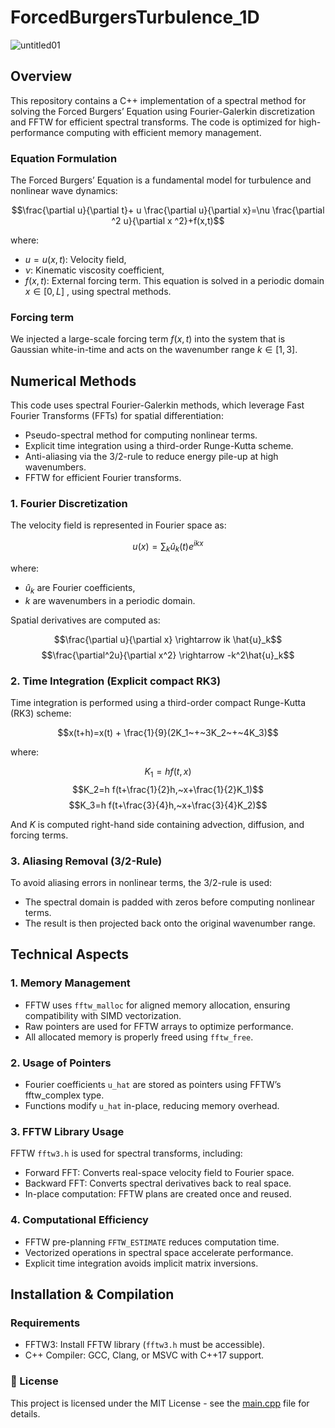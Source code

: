 # ForcedBurgersTurbulence_1D
![untitled01](https://github.com/user-attachments/assets/3604d7db-33d7-49e3-922e-61e710b92dae)
## Overview
This repository contains a C++ implementation of a spectral method for solving the Forced Burgers’ Equation using Fourier-Galerkin discretization and FFTW for efficient spectral transforms. The code is optimized for high-performance computing with efficient memory management.
### Equation Formulation
The Forced Burgers’ Equation is a fundamental model for turbulence and nonlinear wave dynamics:

$$\frac{\partial u}{\partial t}+ u \frac{\partial u}{\partial x}=\nu \frac{\partial ^2 u}{\partial x ^2}+f(x,t)$$

where:
* $u=u(x,t)$: Velocity field,
* $\nu$: Kinematic viscosity coefficient,
* $f(x,t)$: External forcing term.
This equation is solved in a periodic domain $x \in [0,L]$ , using spectral methods.
### Forcing term
We injected a large-scale forcing term $f(x,t)$ into the system that is Gaussian white-in-time and acts on the wavenumber range $k\in [1,3]$.
## Numerical Methods
This code uses spectral Fourier-Galerkin methods, which leverage Fast Fourier Transforms (FFTs) for spatial differentiation:
* Pseudo-spectral method for computing nonlinear terms.
* Explicit time integration using a third-order Runge-Kutta scheme.
* Anti-aliasing via the 3/2-rule to reduce energy pile-up at high wavenumbers.
* FFTW for efficient Fourier transforms.
### 1. Fourier Discretization
The velocity field is represented in Fourier space as:

$$ u\left(x\right) = \sum_{k}{\hat{u}_k(t)e^{ikx}} $$

where:
* $\hat{u}_k$ are Fourier coefficients,
* $k$ are wavenumbers in a periodic domain.

Spatial derivatives are computed as:

$$\frac{\partial u}{\partial x} \rightarrow ik \hat{u}_k$$
$$\frac{\partial^2u}{\partial x^2} \rightarrow -k^2\hat{u}_k$$

### 2. Time Integration (Explicit compact RK3)
Time integration is performed using a third-order compact Runge-Kutta (RK3) scheme:

$$x(t+h)=x(t) + \frac{1}{9}(2K_1~+~3K_2~+~4K_3)$$

where:

$$K_1=h f(t,x)$$
$$K_2=h f(t+\frac{1}{2}h,~x+\frac{1}{2}K_1)$$
$$K_3=h f(t+\frac{3}{4}h,~x+\frac{3}{4}K_2)$$

And $K$ is computed right-hand side containing advection, diffusion, and forcing terms.
### 3. Aliasing Removal (3/2-Rule)
To avoid aliasing errors in nonlinear terms, the 3/2-rule is used:
* The spectral domain is padded with zeros before computing nonlinear terms.
* The result is then projected back onto the original wavenumber range.
## Technical Aspects
### 1. Memory Management
* FFTW uses `fftw_malloc` for aligned memory allocation, ensuring compatibility with SIMD vectorization.
* Raw pointers are used for FFTW arrays to optimize performance.
* All allocated memory is properly freed using `fftw_free`.
### 2. Usage of Pointers
* Fourier coefficients `u_hat` are stored as pointers using FFTW’s fftw_complex type.
* Functions modify `u_hat` in-place, reducing memory overhead.
### 3. FFTW Library Usage
FFTW `fftw3.h` is used for spectral transforms, including:
* Forward FFT: Converts real-space velocity field to Fourier space.
* Backward FFT: Converts spectral derivatives back to real space.
* In-place computation: FFTW plans are created once and reused.
### 4. Computational Efficiency
* FFTW pre-planning `FFTW_ESTIMATE` reduces computation time.
* Vectorized operations in spectral space accelerate performance.
* Explicit time integration avoids implicit matrix inversions.
## Installation & Compilation
### Requirements
* FFTW3: Install FFTW library (`fftw3.h` must be accessible).
* C++ Compiler: GCC, Clang, or MSVC with C++17 support.


### 📜 License
This project is licensed under the MIT License - see the [main.cpp](main.cpp) file for details.

